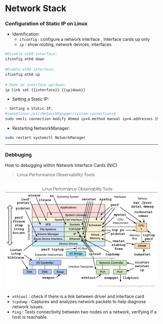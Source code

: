 # Network Stack

### Configuration of Static IP on Linux

- Identification:
    - ``ifconfig`` : configure a network interface
, Interface cards up only
    - ``ip`` :  show routing, network devices, interfaces

``` sh
#Disable eth0 interface:
ifconfig eth0 down

#Enable eth0 interface:
ifconfig eth0 up

# Make an interface up/down:
ip link set {{interface}} {{up|down}}
```
- Setting a Static IP:
```bash
- Setting a Static IP:
#sami@linux:/etc/NetworkManager/system-connections$
sudo nmcli connection modify Ahmed ipv4.method manual ipv4.addresses 192.168.1.10/24

```
- Restarting NetworkManager:
```bash
sudo restart systemctl NetworkManager
```
---

### Debbuging 
How to debugging within Network Interface Cards (NIC) 

>Linux Performance Observability Tools

<img src="./assests/1.png" width="600"/>

- ``ethtool`` : check if there is a link between driver and interface card
- ``tcpdump`` : Captures and analyzes network packets to help diagnose network issues.
- ``Ping`` : Tests connectivity between two nodes on a network, verifying if a host is reachable.
